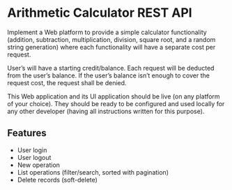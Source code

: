 # Arithmetic Calculator REST API

Implement a Web platform to provide a simple calculator functionality (addition, subtraction,
multiplication, division, square root, and a random string generation) where each functionality will
have a separate cost per request.

User’s will have a starting credit/balance. Each request will be deducted from the user’s balance.
If the user’s balance isn’t enough to cover the request cost, the request shall be denied.

This Web application and its UI application should be live (on any platform of your choice). They
should be ready to be configured and used locally for any other developer (having all instructions
written for this purpose).

## Features

- User login
- User logout
- New operation
- List operations (filter/search, sorted with pagination)
- Delete records (soft-delete)

